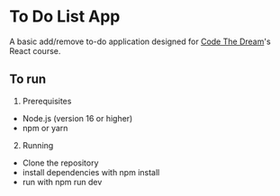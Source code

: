 # To Do List App

A basic add/remove to-do application designed for [Code The Dream](https://codethedream.org)'s React course.

## To run

1.  Prerequisites

- Node.js (version 16 or higher)
- npm or yarn

2. Running

- Clone the repository
- install dependencies with npm install
- run with npm run dev
